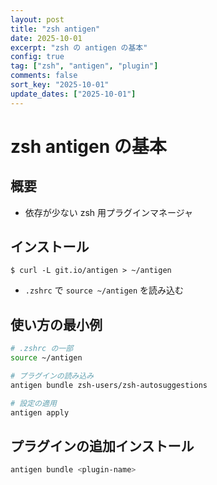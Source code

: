 ```yaml
---
layout: post
title: "zsh antigen"
date: 2025-10-01
excerpt: "zsh の antigen の基本"
config: true
tag: ["zsh", "antigen", "plugin"]
comments: false
sort_key: "2025-10-01"
update_dates: ["2025-10-01"]
---
```


# zsh antigen の基本

## 概要
 - 依存が少ない zsh 用プラグインマネージャ

## インストール

```console
$ curl -L git.io/antigen > ~/antigen
```

 - `.zshrc` で `source ~/antigen` を読み込む

## 使い方の最小例

```zsh
# .zshrc の一部
source ~/antigen

# プラグインの読み込み
antigen bundle zsh-users/zsh-autosuggestions

# 設定の適用
antigen apply
```

## プラグインの追加インストール

```zsh
antigen bundle <plugin-name>
```

